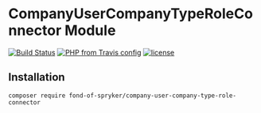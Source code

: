 # CompanyUserCompanyTypeRoleConnector Module
[![Build Status](https://travis-ci.org/fond-of/spryker-company-user-company-type-role-connector.svg?branch=master)](https://travis-ci.org/fond-of/spryker-company-user-company-type-role-connector)
[![PHP from Travis config](https://img.shields.io/travis/php-v/symfony/symfony.svg)](https://php.net/)
[![license](https://img.shields.io/github/license/mashape/apistatus.svg)](https://packagist.org/packages/fond-of-spryker/company-user-company-type-role-connector)

## Installation

```
composer require fond-of-spryker/company-user-company-type-role-connector
```
